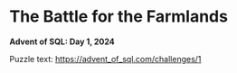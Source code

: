 # The Battle for the Farmlands

**Advent of SQL: Day 1, 2024**

Puzzle text: <https://advent_of_sql.com/challenges/1>
